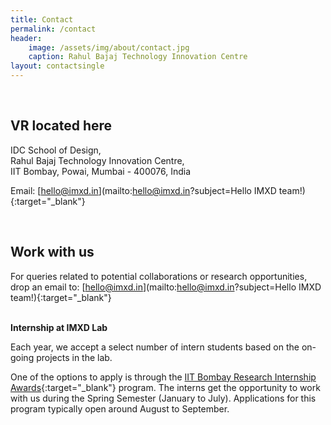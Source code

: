 ```yaml
---
title: Contact
permalink: /contact
header:
    image: /assets/img/about/contact.jpg
    caption: Rahul Bajaj Technology Innovation Centre
layout: contactsingle
---
```

<br>

## VR located here

IDC School of Design,<br>
Rahul Bajaj Technology Innovation Centre,<br>
IIT Bombay, Powai, Mumbai - 400076, India

Email: [hello@imxd.in](mailto:hello@imxd.in?subject=Hello IMXD team!){:target="_blank"}

<br>

## Work with us

For queries related to potential collaborations or research opportunities,
drop an email to: [hello@imxd.in](mailto:hello@imxd.in?subject=Hello IMXD team!){:target="_blank"}<br><br>

**Internship at IMXD Lab**

Each year, we accept a select number of intern students based on the on-going projects in the lab.

One of the options to apply is through the [IIT Bombay Research Internship Awards](https://www.ircc.iitb.ac.in/IRCC-Webpage/IITBInternship/){:target="_blank"} program. The interns get the opportunity to work with us during the Spring Semester (January to July). Applications for this program typically open around August to September.

<br>
